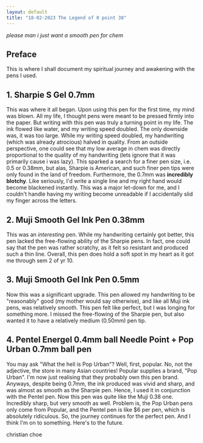 ```yaml
---
layout: default
title: "18-02-2023 The Legend of 0 point 38"
---
```


*please man i just want a smooth pen for chem*

## Preface

This is where I shall document my spiritual journey and awakening with the pens I used.

## 1. Sharpie S Gel 0.7mm
This was where it all began. Upon using this pen for the first time, my mind was blown. All my life, I thought pens were meant to be pressed firmly into the paper. But writing with this pen was truly a turning point in my life. The ink flowed like water, and my writing speed doubled. The only downside was, it was too large. While my writing speed doubled, my handwriting (which was already atrocious) halved in quality. From an outside perspective, one could see that my low average in chem was directly proportional to the quality of my handwriting (lets ignore that it was primarily cause i was lazy). This sparked a search for a finer pen size, i.e. 0.5 or 0.38mm, but alas, Sharpie is American, and such finer pen tips were only found in the land of freedom. Furthermore, the 0.7mm was **incredibly blotchy**. Like seriously, I'd write a single line and my right hand would become blackened instantly. This was a major let-down for me, and I couldn't handle having my writing become unreadable if I accidentally slid my finger across the letters.

## 2. Muji Smooth Gel Ink Pen 0.38mm
This was an *interesting* pen. While my handwriting certainly got better, this pen lacked the free-flowing ability of the Sharpie pens. In fact, one could say that the pen was rather scratchy, as it felt so resistant and produced such a thin line. Overall, this pen does hold a soft spot in my heart as it got me through sem 2 of yr 10. 

## 3. Muji Smooth Gel Ink Pen 0.5mm
Now this was a significant upgrade. This pen allowed my handwriting to be "reasonably" good (my mother would say otherwise), and like all Muji ink pens, was relatively smooth. This pen felt like perfect, but I was longing for something more. I missed the free-flowing of the Sharpie pen, but also wanted it to have a relatively medium (0.50mm) pen tip.

## 4. Pentel Energel 0.4mm ball Needle Point + Pop Urban 0.7mm ball pen
You may ask "What the hell is Pop Urban"? Well, first, popular. No, not the adjective, the store in many Asian countries! Popular  supplies a brand, "Pop Urban". I'm now just realising that they probably own this pen brand. Anyways, despite being 0.7mm, the ink produced was vivid and sharp, and was almost as smooth as the Sharpie pen. Hence, I used it in conjunction with the Pentel pen. Now this pen was quite like the Muji 0.38 one. Incredibly sharp, but very smooth as well. Problem is, the Pop Urban pens only come from Popular, and the Pentel pen is like $6 per pen, which is absolutely ridiculous. So, the journey continues for the perfect pen. And I think I'm on to something. Here's to the future.

christian choe 